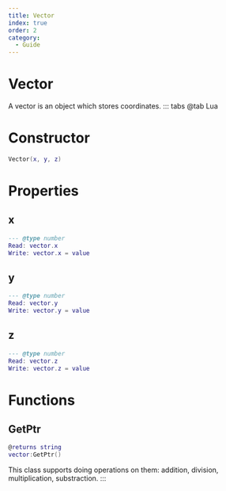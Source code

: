 ```yaml
---
title: Vector
index: true
order: 2
category:
  - Guide
---
```


# Vector
A vector is an object which stores coordinates.
::: tabs
@tab Lua
# Constructor
```lua
Vector(x, y, z)
```
# Properties
## x 
```lua
--- @type number
Read: vector.x
Write: vector.x = value
```
## y 
```lua
--- @type number
Read: vector.y
Write: vector.y = value
```
## z 
```lua
--- @type number
Read: vector.z
Write: vector.z = value
```
# Functions
## GetPtr
```lua
@returns string
vector:GetPtr()
```
This class supports doing operations on them: addition, division, multiplication, substraction.
:::